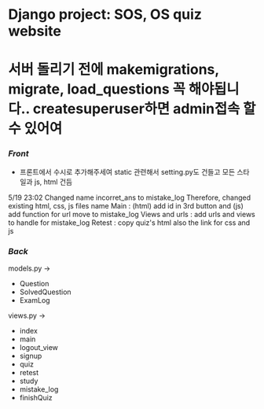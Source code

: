 # Django project: SOS, OS quiz website
# 서버 돌리기 전에 makemigrations, migrate, load_questions 꼭 해야됩니다.. createsuperuser하면 admin접속 할 수 있어여

### ***Front***
- 프론트에서 수시로 추가해주세여
static 관련해서 setting.py도 건들고
모든 스타일과 js, html 건듬

5/19 23:02 Changed name incorret_ans to mistake_log
Therefore, changed existing html, css, js files name
Main : (html) add id in 3rd button and (js) add function for url move to mistake_log
Views and urls : add urls and views to handle for mistake_log
Retest : copy quiz's html also the link for css and js


### ***Back***

models.py ->
- Question
- SolvedQuestion
- ExamLog

views.py ->
- index
- main
- logout_view
- signup
- quiz
- retest
- study
- mistake_log
- finishQuiz
